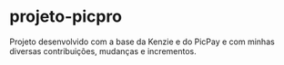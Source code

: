 # projeto-picpro
 Projeto desenvolvido com a base da Kenzie e do PicPay e com minhas diversas contribuições, mudanças e incrementos.
